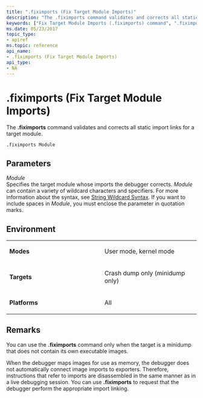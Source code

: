 ```yaml
---
title: ".fiximports (Fix Target Module Imports)"
description: "The .fiximports command validates and corrects all static import links for a target module."
keywords: ["Fix Target Module Imports (.fiximports) command", ".fiximports (Fix Target Module Imports) Windows Debugging"]
ms.date: 05/23/2017
topic_type:
- apiref
ms.topic: reference
api_name:
- .fiximports (Fix Target Module Imports)
api_type:
- NA
---
```


# .fiximports (Fix Target Module Imports)

The **.fiximports** command validates and corrects all static import links for a target module.

```dbgcmd
.fiximports Module
```

## Parameters

<span id="_______Module______"></span><span id="_______module______"></span><span id="_______MODULE______"></span> *Module*   
Specifies the target module whose imports the debugger corrects. *Module* can contain a variety of wildcard characters and specifiers. For more information about the syntax, see [String Wildcard Syntax](string-wildcard-syntax.md). If you want to include spaces in *Module*, you must enclose the parameter in quotation marks.

## Environment

<table>
<colgroup>
<col width="50%" />
<col width="50%" />
</colgroup>
<tbody>
<tr class="odd">
<td align="left"><p><strong>Modes</strong></p></td>
<td align="left"><p>User mode, kernel mode</p></td>
</tr>
<tr class="even">
<td align="left"><p><strong>Targets</strong></p></td>
<td align="left"><p>Crash dump only (minidump only)</p></td>
</tr>
<tr class="odd">
<td align="left"><p><strong>Platforms</strong></p></td>
<td align="left"><p>All</p></td>
</tr>
</tbody>
</table>

## Remarks

You can use the **.fiximports** command only when the target is a minidump that does not contain its own executable images.

When the debugger maps images for use as memory, the debugger does not automatically connect image imports to exporters. Therefore, instructions that refer to imports are disassembled in the same manner as in a live debugging session. You can use **.fiximports** to request that the debugger perform the appropriate import linking.
